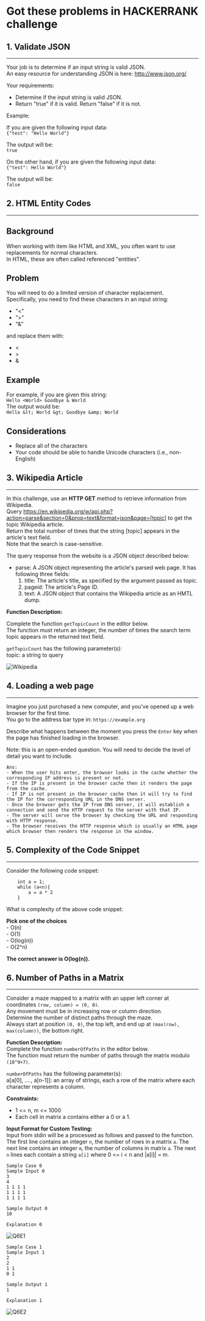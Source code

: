 # Got these problems in HACKERRANK challenge


## 1. Validate JSON
-----
Your job is to determine if an input string is valid JSON.  
An easy resource for understanding JSON is here: http://www.json.org/   

Your requirements:
  - Determine if the input string is valid JSON.   
  - Return "true" if it is valid. Return "false" if it is not.   
  
Example:  

If you are given the following input data:   
`{"test": "Hello World"}`


The output will be:   
`true`

On the other hand, if you are given the following input data:    
`{"test": Hello World"}`

The output will be:   
`false`



## 2. HTML Entity Codes
-----

## Background
When working with item like HTML and XML, you often want to use replacements for normal characters.   
In HTML, these are often called referenced "entities".   


## Problem
You will need to do a limited version of character replacement.   
Specifically, you need to find these characters in an input string:
 - "<"     
 - ">"    
 - "&"    

and replace them with:     

 - &lt;     
 - &gt;     
 - &amp;    
 
## Example

For example, if you are given this string:   
`Hello <World> Goodbye & World`      
The output would be:     
`Hello &lt; World &gt; Goodbye &amp; World`  


## Considerations

 - Replace all of the characters
 - Your code should be able to handle Unicode characters (i.e., non-English)


## 3. Wikipedia Article
-----

In this challenge, use an **HTTP GET** method to retrieve information from Wikipedia.  
Query https://en.wikipedia.org/w/api.php?action=parse&section=0&prop=text&format=json&page=[topic] to get the topic Wikipedia article.  
Return the total number of times that the string [topic] appears in the article's text field.   
Note that the search is case-sensitive.  

The query response from the website is a JSON object described below:  
  - parse: A JSON object representing the article's parsed web page. It has following three fields:
	1. title: The article's title, as specified by the argument passed as topic.
	2. pageid: The article's Page ID.
	3. text: A JSON object that contains the Wikipedia article as an HMTL dump.
	
**Function Description:**     

Complete the function `getTopicCount` in the editor below.  
The function must return an integer, the number of times the search term topic appears in the returned text field.
	
`getTopicCount` has the following parameter(s):     
	topic: a string to query
	
	
[image0]: ./images/Wikipedia.JPG "Wikipedia"
![Wikipedia][image0]
	

## 4. Loading a web page
-----

Imagine you just purchased a new computer, and you've opened up a web browser for the first time.  
You go to the address bar type in:
`https://example.org`

Describe what happens between the moment you press the `Enter` key when the page has finished loading in the browser.  

Note: this is an open-ended question. You will need to decide the level of detail you want to include.  


	Ans: 
	- When the user hits enter, the browser looks in the cache whether the corresponding IP address is present or not.
	- If the IP is present in the browser cache then it renders the page from the cache.
	- If IP is not present in the browser cache then it will try to find the IP for the corresponding URL in the DNS server.
	- Once the browser gets the IP from DNS server, it will establish a connection and send the HTTP request to the server with that IP.
	- The server will serve the browser by checking the URL and responding with HTTP response.
	- The browser receives the HTTP response which is usually an HTML page which browser then renders the response in the window. 

	
## 5. Complexity of the Code Snippet
-----

Consider the following code snippet:

		int a = 1;
		while (a<n){
			a = a * 2
		}

What is complexity of the above code snippet:      

**Pick one of the choices**     
	 - O(n)     
	 - O(1)     
	 - O(log(n))     
	 - O(2^n)      

**The correct answer is O(log(n)).**
	 
	 
## 6. Number of Paths in a Matrix
-----

Consider a maze mapped to a matrix with an upper left corner at coordinates `(row, column) = (0, 0)`.   
Any movement must be in increasing row or column direction.  
Determine the number of distinct paths through the maze.  
Always start at position `(0, 0)`, the top left, and end up at `(max(row), max(column))`, the bottom right.   


**Function Description:**   
Complete the function `numberOfPaths` in the editor below.   
The function must return the number of paths through the matrix modulo `(10^9+7)`.   

`numberOfPaths` has the following parameter(s):     
a[a[0], ...., a[n-1]]: an array of strings, each a row of the matrix where each character represents a column.   


**Constraints:**
   - 1 <= n, m <= 1000
   - Each cell in matrix a contains either a 0 or a 1. 
   
**Input Format for Custom Testing:**    
Input from stdin will be a processed as follows and passed to the function.
The first line contains an integer `n`, the number of rows in a matrix `a`.
The next line contains an integer `m`, the number of columns in matrix `a`.
The next `n` lines each contain a string `a[i]` where 0 <= i < n and |a[i]| = m. 



	Sample Case 0 
	Sample Input 0
	3
	4
	1 1 1 1
	1 1 1 1
	1 1 1 1
	
	Sample Output 0 
	10
	
	Explanation 0
[image1]: ./images/Q6E1.JPG "Q6E1"
![Q6E1][image1]
	
	Sample Case 1 
	Sample Input 1
	2
	2
	1 1
	0 1
	
	Sample Output 1 
	1
	
	Explanation 1
[image2]: ./images/Q6E2.JPG "Q6E2"
![Q6E2][image2]
	
